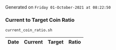 Generated on `Friday 01-October-2021 at 08:22:50`

### Current to Target Coin Ratio
`current_coin_ratio.sh`

Date|Current|Target|Ratio
---|---|---|---

